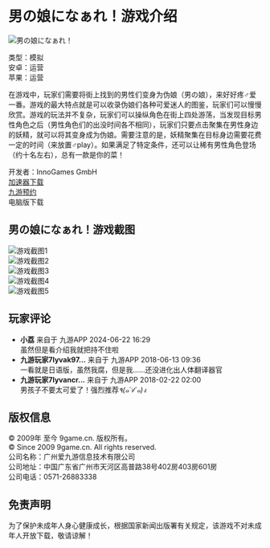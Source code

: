 # 男の娘になぁれ！游戏介绍

![男の娘になぁれ！](https://media.9game.cn/gamebase/20230731/12/28/b0b6f5d6e64744be9aa0fb9340b94147.jpg?x-oss-process=image/resize,w_120,m_lfit)

类型：模拟  
安卓：运营  
苹果：运营  

在游戏中，玩家们需要将街上找到的男性们变身为伪娘（男の娘），来好好疼♂爱一番。游戏的最大特点就是可以收录伪娘们各种可爱迷人的图鉴，玩家们可以慢慢欣赏。游戏的玩法并不复杂，玩家们可以操纵角色在街上四处游荡，当发现目标男性角色之后（男性角色们的出没时间各不相同），玩家们只要点击聚集在男性身边的妖精，就可以将其变身成为伪娘。需要注意的是，妖精聚集在目标身边需要花费一定的时间（来放置♂play）。如果满足了特定条件，还可以让稀有男性角色登场（约十名左右），总有一款是你的菜！

开发者：InnoGames GmbH  
[加速器下载](https://cdn.biubiu001.com/biubiu_pc_publish/biubiu-installer-100851744.exe)  
[九游预约](https://sys.assistant.9game.cn/client/pullup?ch=OK_2043&useHttps=1&paramStr=ninegame%3A%2F%2Fweb.9game.cn%2Fshare%3Ftpe%3DpageType%253Dgame_detail%2526gameId%253D725509%2526opt%253Dreserve&passParams=isUgAd%3D0)  
电脑版下载

## 男の娘になぁれ！游戏截图

![游戏截图1](http://image.game.uc.cn/2016/5/20/13206458_.jpg)  
![游戏截图2](http://image.game.uc.cn/2016/5/20/13206457_.jpg)  
![游戏截图3](http://image.game.uc.cn/2016/5/20/13206456_.jpg)  
![游戏截图4](http://image.game.uc.cn/2016/5/20/13206455_.jpg)  
![游戏截图5](http://image.game.uc.cn/2016/5/20/13206454_.jpg)

## 玩家评论

- **小荔** 来自于 九游APP 2024-06-22 16:29  
  虽然但是看介绍我就把持不住啦
- **九游玩家7lyvak97...** 来自于 九游APP 2018-06-13 09:36  
  一看就是日语版，虽然我腐，但是我……还没进化出人体翻译器官
- **九游玩家7lyvancr...** 来自于 九游APP 2018-02-22 02:00  
  男孩子不要太可爱了！强烈推荐*٩(๑´∀`๑)ง*

## 版权信息

© 2009年 至今 9game.cn. 版权所有。  
© Since 2009 9game.cn. All rights reserved.  
公司名称：广州爱九游信息技术有限公司  
公司地址：中国广东省广州市天河区高普路38号402房403房601房  
公司电话：0571-26883338

## 免责声明

为了保护未成年人身心健康成长，根据国家新闻出版署有关规定，该游戏不对未成年人开放下载，敬请谅解！
<!-- tcd_original_link https://www.9game.cn/nn1/ -->

